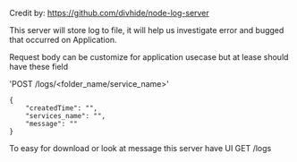 Credit by: https://github.com/divhide/node-log-server

This server will store log to file, it will help us investigate error and bugged that occurred on Application.

Request body can be customize for application usecase but at lease should have these field

'POST /logs/<folder_name/service_name>'
```
{
    "createdTime": "",
    "services_name": "",
    "message": ""
}
```

To easy for download or look at message this server have UI
GET /logs


